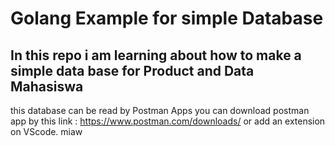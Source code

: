 # Golang Example for simple Database
## In this repo i am learning about how to make a simple data base for Product and Data Mahasiswa
this database can be read by Postman Apps
you can download postman app by this link :
https://www.postman.com/downloads/
or add an extension on VScode.
miaw
